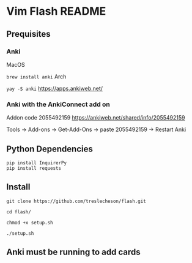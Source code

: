 # Vim Flash README

## Prequisites

### Anki 
MacOS

```brew install anki```
Arch

```yay -S anki```
https://apps.ankiweb.net/

### Anki with the AnkiConnect add on

Addon code 2055492159 https://ankiweb.net/shared/info/2055492159

Tools -> Add-ons -> Get-Add-Ons -> paste 2055492159 -> Restart Anki

## Python Dependencies

```
pip install InquirerPy
pip install requests
```


## Install
```
git clone https://github.com/treslecheson/flash.git

cd flash/

chmod +x setup.sh

./setup.sh
```
## Anki must be running to add cards
